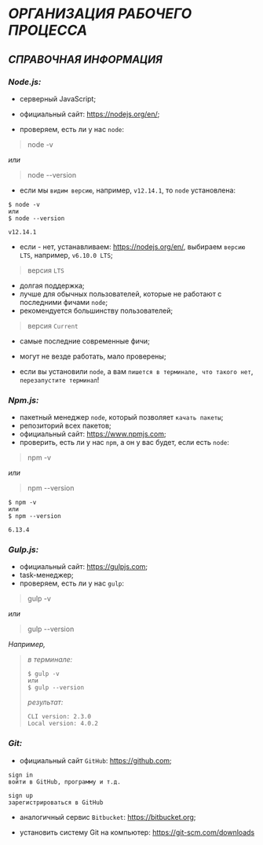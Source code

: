 # _ОРГАНИЗАЦИЯ РАБОЧЕГО ПРОЦЕССА_
## _СПРАВОЧНАЯ ИНФОРМАЦИЯ_

### _Node.js:_

* серверный JavaScript;
  
* официальный сайт:
  https://nodejs.org/en/;
  
* проверяем, есть ли у нас `node`:

> node -v

_или_

> node --version

* если мы `видим версию`, например, `v12.14.1`, то `node` установлена:
```
$ node -v
или
$ node --version

v12.14.1
```

* если - нет,
  устанавливаем: https://nodejs.org/en/, выбираем `версию LTS`, например, `v6.10.0 LTS`;

>  версия `LTS`
* долгая поддержка;
* лучше для обычных пользователей,
  которые не работают с последними фичами `node`;
* рекомендуется большинству пользователей;

>  версия `Current`
* самые последние современные фичи;
* могут не везде работать, мало проверены;

* если вы установили `node`,
  а вам `пишется в терминале, что такого нет`,
  `перезапустите терминал`!

### _Npm.js:_

* пакетный менеджер `node`, который позволяет `качать пакеты`;
* репозиторий всех пакетов;
* официальный сайт:
  https://www.npmjs.com;
* проверить, есть ли у нас `npm`, а он у вас будет, если есть `node`:

> npm -v

 _или_

> npm --version

```
$ npm -v
или
$ npm --version

6.13.4
```

### _Gulp.js:_

* официальный сайт: https://gulpjs.com;
* task-менеджер;
* проверяем, есть ли у нас `gulp`:

> gulp -v

_или_

> gulp --version

_Например,_

> _в терминале:_
> ```
> $ gulp -v
> или
> $ gulp --version
> ```
> 
> _результат:_
> ```
> CLI version: 2.3.0
> Local version: 4.0.2
> ```

### _Git:_

* официальный сайт `GitHub`: https://github.com;
```
sign in
войти в GitHub, программу и т.д.
```
```
sign up
зарегистрироваться в GitHub
```
* аналогичный сервис `Bitbucket`: https://bitbucket.org;

* установить систему Git на компьютер:
  https://git-scm.com/downloads